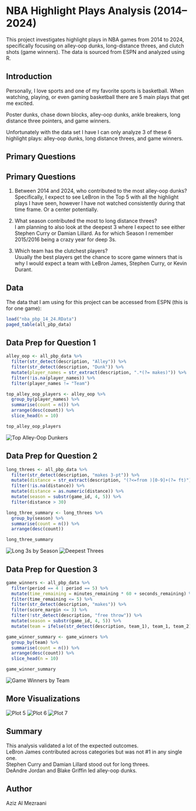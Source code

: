 # NBA Highlight Plays Analysis (2014–2024)

This project investigates highlight plays in NBA games from 2014 to 2024, specifically focusing on alley-oop dunks, long-distance threes, and clutch shots (game winners). The data is sourced from ESPN and analyzed using R.

## Introduction

Personally, I love sports and one of my favorite sports is basketball. When watching, playing, or even gaming basketball there are 5 main plays that get me excited.

Poster dunks, chase down blocks, alley-oop dunks, ankle breakers, long distance three pointers, and game winners.

Unfortunately with the data set I have I can only analyze 3 of these 6 highlight plays: alley-oop dunks, long distance threes, and game winners.

## Primary Questions

## Primary Questions

1. Between 2014 and 2024, who contributed to the most alley-oop dunks?  
   Specifically, I expect to see LeBron in the Top 5 with all the highlight plays I have seen, however I have not watched consistently during that time frame. Or a center potentially.

2. What season contributed the most to long distance threes?  
   I am planning to also look at the deepest 3 where I expect to see either Stephen Curry or Damian Lillard. As for which Season I remember 2015/2016 being a crazy year for deep 3s.

3. Which team has the clutchest players?  
   Usually the best players get the chance to score game winners that is why I would expect a team with LeBron James, Stephen Curry, or Kevin Durant.


## Data

The data that I am using for this project can be accessed from ESPN (this is for one game):

```r
load("nba_pbp_14_24.RData")
paged_table(all_pbp_data)
```

## Data Prep for Question 1

```r
alley_oop <- all_pbp_data %>%
  filter(str_detect(description, "Alley")) %>%
  filter(str_detect(description, "Dunk")) %>%
  mutate(player_names = str_extract(description, ".*(?= makes)")) %>%
  filter(!is.na(player_names)) %>%
  filter(player_names != "Team")

top_alley_oop_players <- alley_oop %>%
  group_by(player_names) %>%
  summarise(count = n()) %>%
  arrange(desc(count)) %>%
  slice_head(n = 10)

top_alley_oop_players
```

![Top Alley-Oop Dunkers](images/plot_1.png)

## Data Prep for Question 2

```r
long_threes <- all_pbp_data %>%
  filter(str_detect(description, "makes 3-pt")) %>%
  mutate(distance = str_extract(description, "(?<=from )[0-9]+(?= ft)")) %>%
  filter(!is.na(distance)) %>%
  mutate(distance = as.numeric(distance)) %>%
  mutate(season = substr(game_id, 4, 5)) %>%
  filter(distance > 30)

long_three_summary <- long_threes %>%
  group_by(season) %>%
  summarise(count = n()) %>%
  arrange(desc(count))

long_three_summary
```

![Long 3s by Season](images/plot_2.png)
![Deepest Threes](images/plot_3.png)

## Data Prep for Question 3

```r
game_winners <- all_pbp_data %>%
  filter(period == 4 | period == 5) %>%
  mutate(time_remaining = minutes_remaining * 60 + seconds_remaining) %>%
  filter(time_remaining <= 5) %>%
  filter(str_detect(description, "makes")) %>%
  filter(score_margin <= 3) %>%
  filter(!str_detect(description, "free throw")) %>%
  mutate(season = substr(game_id, 4, 5)) %>%
  mutate(team = ifelse(str_detect(description, team_1), team_1, team_2))

game_winner_summary <- game_winners %>%
  group_by(team) %>%
  summarise(count = n()) %>%
  arrange(desc(count)) %>%
  slice_head(n = 10)

game_winner_summary
```

![Game Winners by Team](images/plot_4.png)

## More Visualizations

![Plot 5](images/plot_5.png)
![Plot 6](images/plot_6.png)
![Plot 7](images/plot_7.png)

## Summary

This analysis validated a lot of the expected outcomes.  
LeBron James contributed across categories but was not #1 in any single one.  
Stephen Curry and Damian Lillard stood out for long threes.  
DeAndre Jordan and Blake Griffin led alley-oop dunks.

## Author

Aziz Al Mezraani
